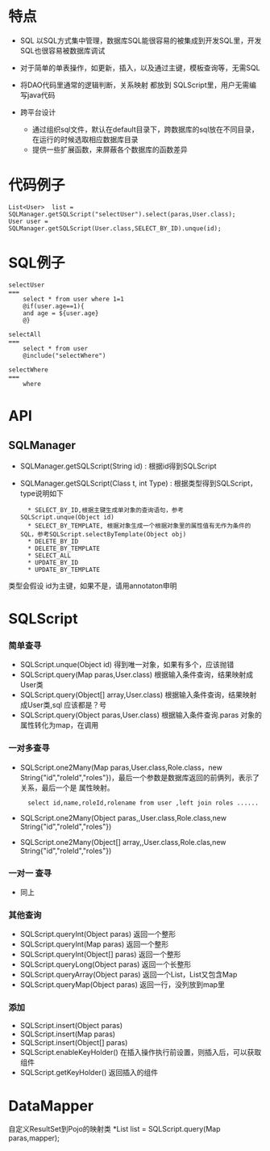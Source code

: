 特点
===

* SQL 以SQL方式集中管理，数据库SQL能很容易的被集成到开发SQL里，开发SQL也很容易被数据库调试

* 对于简单的单表操作，如更新，插入，以及通过主键，模板查询等，无需SQL

* 将DAO代码里通常的逻辑判断，关系映射 都放到 SQLScript里，用户无需编写java代码

* 跨平台设计
	* 通过组织sql文件，默认在default目录下，跨数据库的sql放在不同目录，在运行的时候选取相应数据库目录
	* 提供一些扩展函数，来屏蔽各个数据库的函数差异


代码例子
===

	List<User>  list = SQLManager.getSQLScript("selectUser").select(paras,User.class);
	User user = SQLManager.getSQLScript(User.class,SELECT_BY_ID).unque(id);

SQL例子
===

	selectUser
	===
	    select * from user where 1=1
	    @if(user.age==1){
	    and age = ${user.age}
	    @}
	    
	selectAll
	===
	    select * from user  
	    @include("selectWhere")
	    
	selectWhere
	===
	    where 
	

API
===

SQLManager
---

* SQLManager.getSQLScript(String id) : 根据id得到SQLScript

* SQLManager.getSQLScript(Class t, int Type) : 根据类型得到SQLScript，type说明如下

		* SELECT_BY_ID,根据主键生成单对象的查询语句，参考SQLScript.unque(Object id)
		* SELECT_BY_TEMPLATE, 根据对象生成一个根据对象里的属性值有无作为条件的SQL，参考SQLScript.selectByTemplate(Object obj)
		* DELETE_BY_ID
		* DELETE_BY_TEMPLATE
		* SELECT_ALL
		* UPDATE_BY_ID
		* UPDATE_BY_TEMPLATE
	
类型会假设 id为主键，如果不是，请用annotaton申明

SQLScript
===
### 简单查寻 ###
*  SQLScript.unque(Object id)  得到唯一对象，如果有多个，应该抛错
*  SQLScript.query(Map paras,User.class)  根据输入条件查询，结果映射成User类
*  SQLScript.query(Object[] array,User.class)  根据输入条件查询，结果映射成User类,sql 应该都是？号
*  SQLScript.query(Object paras,User.class)  根据输入条件查询.paras 对象的属性转化为map，在调用

### 一对多查寻 ###

* SQLScript.one2Many(Map paras,User.class,Role.class，new String{"id","roleId","roles"})，最后一个参数是数据库返回的前俩列，表示了关系，最后一个是 属性映射。
		
		select id,name,roleId,rolename from user ,left join roles ......

* SQLScript.one2Many(Object paras,,User.class,Role.class,new String{"id","roleId","roles"})
* SQLScript.one2Many(Object[] array,,User.class,Role.clas,new String{"id","roleId","roles"})

### 一对一 查寻 ###

* 同上


### 其他查询 ###
*  SQLScript.queryInt(Object paras)  返回一个整形
*  SQLScript.queryInt(Map paras)  返回一个整形
*  SQLScript.queryInt(Object[] paras)  返回一个整形
*  SQLScript.queryLong(Object paras)  返回一个长整形
*  SQLScript.queryArray(Object paras)  返回一个List，List又包含Map
*  SQLScript.queryMap(Object paras)  返回一行，没列放到map里

### 添加  ##

* SQLScript.insert(Object paras)
* SQLScript.insert(Map paras)
* SQLScript.insert(Object[] paras)
*  SQLScript.enableKeyHolder() 在插入操作执行前设置，则插入后，可以获取组件
*  SQLScript.getKeyHolder() 返回插入的组件


DataMapper
===
自定义ResultSet到Pojo的映射类
	*List<User> list  = SQLScript.query(Map paras,mapper);



